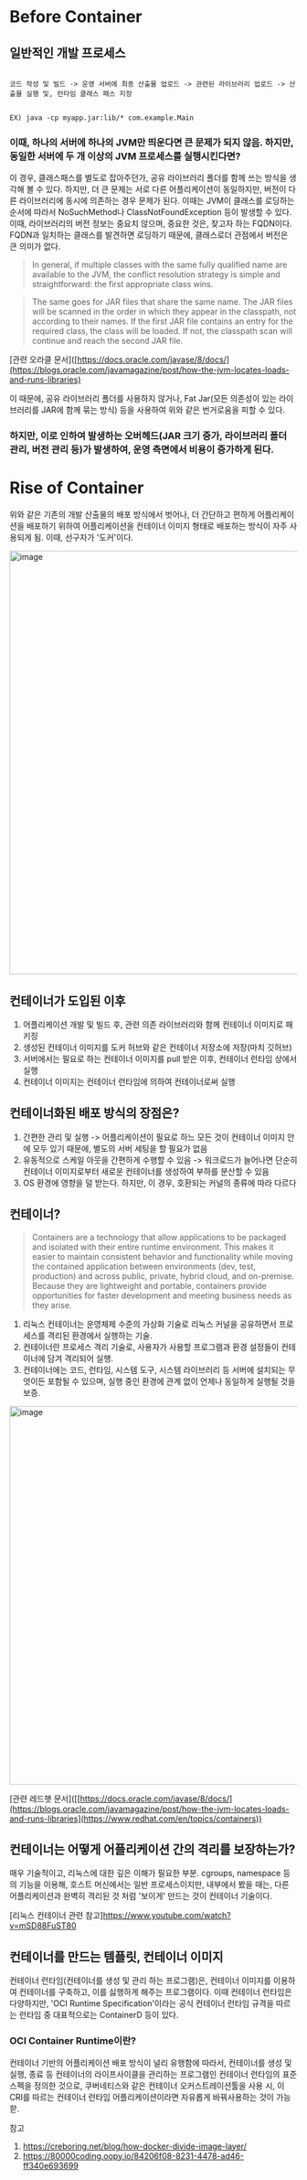 # Before Container

## 일반적인 개발 프로세스

```

코드 작성 및 빌드 -> 운영 서버에 최종 산출물 업로드 -> 관련된 라이브러리 업로드 -> 산출물 실행 및, 런타임 클래스 패스 지정


EX) java -cp myapp.jar:lib/* com.example.Main

```

### 이때, 하나의 서버에 하나의 JVM만 띄운다면 큰 문제가 되지 않음. 하지만, 동일한 서버에 두 개 이상의 JVM 프로세스를 실행시킨다면?


이 경우, 클래스패스를 별도로 잡아주던가, 공유 라이브러리 폴더를 함께 쓰는 방식을 생각해 볼 수 있다. 하지만, 더 큰 문제는 서로 다른 어플리케이션이 
동일하지만, 버전이 다른 라이브러리에 동시에 의존하는 경우 문제가 된다. 이때는 JVM이 클래스를 로딩하는 순서에 따라서 NoSuchMethod나 ClassNotFoundException 등이 발생할 수 있다.
이때, 라이브러리의 버전 정보는 중요치 않으며, 중요한 것은, 찾고자 하는 FQDN이다. FQDN과 일치하는 클래스를 발견하면 로딩하기 때문에, 클래스로더 관점에서 버전은 큰 의미가 없다.

> In general, if multiple classes with the same fully qualified name are available to the JVM, the conflict resolution strategy is simple and straightforward: the first appropriate class wins. 

> The same goes for JAR files that share the same name. The JAR files will be scanned in the order in which they appear in the classpath, not according to their names. If the first JAR file contains an entry for the required class, the class will be loaded. If not, the classpath scan will continue and reach the second JAR file.

[관련 오라클 문서]([https://docs.oracle.com/javase/8/docs/](https://blogs.oracle.com/javamagazine/post/how-the-jvm-locates-loads-and-runs-libraries)

이 때문에, 공유 라이브러리 폴더를 사용하지 않거나, Fat Jar(모든 의존성이 있는 라이브러리를 JAR에 함께 묶는 방식) 등을 사용하여 위와 같은 번거로움을 피할 수 있다.

### 하지만, 이로 인하여 발생하는 오버헤드(JAR 크기 증가, 라이브러리 폴더 관리, 버전 관리 등)가 발생하여, 운영 측면에서 비용이 증가하게 된다.

# Rise of Container 

위와 같은 기존의 개발 산출물의 배포 방식에서 벗어나, 더 간단하고 편하게 어플리케이션을 배포하기 위하여 어플리케이션을 컨테이너 이미지 형태로 배포하는 방식이 자주 사용되게 됨. 이때, 선구자가 '도커'이다.

<img width="1178" height="741" alt="image" src="https://github.com/user-attachments/assets/8ec0dd32-4726-4422-91c6-7c7b25da7c94" />

## 컨테이너가 도입된 이후 

1. 어플리케이션 개발 및 빌드 후, 관련 의존 라이브러리와 함께 컨테이너 이미지로 패키징
2. 생성된 컨테이너 이미지를 도커 허브와 같은 컨테이너 저장소에 저장(마치 깃허브)
3. 서버에서는 필요로 하는 컨테이너 이미지를 pull 받은 이후, 컨테이너 런타임 상에서 실행
4. 컨테이너 이미지는 컨테이너 런타임에 의하여 컨테이너로써 실행

## 컨테이너화된 배포 방식의 장점은?
1. 간편한 관리 및 실행 -> 어플리케이션이 필요로 하느 모든 것이 컨테이너 이미지 안에 모두 있기 때문에, 별도의 서버 세팅을 할 필요가 없음
2. 유동적으로 스케일 아웃을 간편하게 수행할 수 있음 -> 워크로드가 늘어나면 단순히 컨테이너 이미지로부터 새로운 컨테이너를 생성하여 부하를 분산할 수 있음
3. OS 환경에 영향을 덜 받는다. 하지만, 이 경우, 호환되는 커널의 종류에 따라 다르다

## 컨테이너?

>Containers are a technology that allow applications to be packaged and isolated with their entire runtime environment. This makes it easier to maintain consistent behavior and functionality while moving the contained application between environments (dev, test, production) and across public, private, hybrid cloud, and on-premise. Because they are lightweight and portable, containers provide opportunities for faster development and meeting business needs as they arise.

1. 리눅스 컨테이너는 운영체제 수준의 가상화 기술로 리눅스 커널을 공유하면서 프로세스를 격리된 환경에서 실행하는 기술.
2. 컨테이너란 프로세스 격리 기술로, 사용자가 사용할 프로그램과 환경 설정들이 컨테이너에 담겨 격리되어 실행.
3. 컨테이너에는 코드, 런타임, 시스템 도구, 시스템 라이브러리 등 서버에 설치되는 무엇이든 포함될 수 있으며, 실행 중인 환경에 관계 없이 언제나 동일하게 실행될 것을 보증.
   
<img width="1238" height="662" alt="image" src="https://github.com/user-attachments/assets/94b330df-a7a6-4b74-a57b-77efb47d816c" />

[관련 레드햇 문서]([[https://docs.oracle.com/javase/8/docs/](https://blogs.oracle.com/javamagazine/post/how-the-jvm-locates-loads-and-runs-libraries](https://www.redhat.com/en/topics/containers))

## 컨테이너는 어떻게 어플리케이션 간의 격리를 보장하는가?

매우 기술적이고, 리눅스에 대한 깊은 이해가 필요한 부분. cgroups, namespace 등의 기능을 이용해, 호스트 머신에서는 일반 프로세스이지만, 내부에서 봤을 때는, 다른 어플리케이션과 완벽히 격리된 것 처럼 '보이게' 만드는 것이 컨테이너 기술이다. 

[리눅스 컨테이너 관련 참고]https://www.youtube.com/watch?v=mSD88FuST80


## 컨테이너를 만드는 템플릿, 컨테이너 이미지

컨테이너 런타임(컨테이너를 생성 및 관리 하는 프로그램)은, 컨테이너 이미지를 이용하여 컨테이너를 구축하고, 이를 싫행하게 해주는 프로그램이다. 이때 컨테이너 런타임은 다양하지만, 'OCI Runtime Specification'이라는 공식 컨테이너 런타임 규격을
따르는 런타임 중 대표적으로는 ContainerD 등이 있다.

### OCI Container Runtime이란?

 컨테이너 기반의 어플리케이션 배포 방식이 널리 유행함에 따라서, 컨테이너를 생성 및 실행, 종료 등 컨테이너의 라이프사이클을 관리하는 프로그램인 컨테이너 런타임의 표준 스펙을 정의한 것으로, 쿠버네티스와 같은
 컨테이너 오커스트레이션툴을 사용 시, 이 CRI를 따르는 컨테이너 런타임 어플리케이션이라면 자유롭게 바꿔사용하는 것이 가능핟.

 










참고 
1. https://creboring.net/blog/how-docker-divide-image-layer/
2. https://80000coding.oopy.io/84206f08-8231-4478-ad46-ff340e693699

